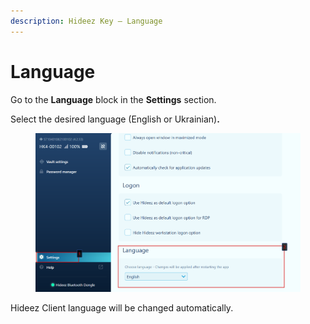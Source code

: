 ```yaml
---
description: Hideez Key — Language
---
```


# Language

Go to the **Language** block in the **Settings** section.

Select the desired language (English or Ukrainian)**.**

<figure><img src="../../../.gitbook/assets/image (40).png" alt=""><figcaption></figcaption></figure>

Hideez Client language will be changed automatically.
